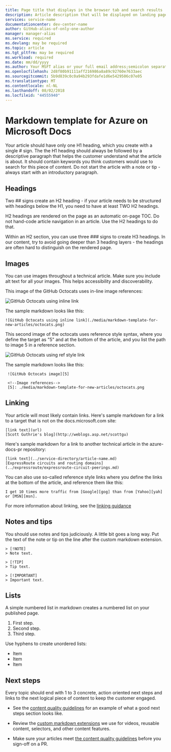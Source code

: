 ```yaml
---
title: Page title that displays in the browser tab and search results | Microsoft Docs
description: Article description that will be displayed on landing pages and in most search results
services: service-name
documentationcenter: dev-center-name
author: GitHub-alias-of-only-one-author
manager: manager-alias
ms.service: required
ms.devlang: may be required
ms.topic: article
ms.tgt_pltfrm: may be required
ms.workload: required
ms.date: mm/dd/yyyy
ms.author: Your MSFT alias or your full email address;semicolon separates two or more aliases
ms.openlocfilehash: 2d8f80b91111aff216986a8a89c92760e7633aec
ms.sourcegitcommit: 5b9d839c0c0a94b293fdafe1d6e5429506c07e05
ms.translationtype: MT
ms.contentlocale: nl-NL
ms.lasthandoff: 08/02/2018
ms.locfileid: "44555940"
---
```

# <a name="markdown-template-for-azure-on-microsoft-docs"></a>Markdown template for Azure on Microsoft Docs

Your article should have only one H1 heading, which you create with a single # sign. The the H1 heading should always be followed by a descriptive paragraph that helps the customer understand what the article is about. It should contain keywords you think customers would use to search for this piece of content. Do not start the article with a note or tip - always start with an introductory paragraph.

## <a name="headings"></a>Headings 

Two ## signs create an H2 heading - if your article needs to be structured with headings below the H1, you need to have at least TWO H2 headings.

H2 headings are rendered on the page as an automatic on-page TOC. Do not hand-code article navigation in an article. Use the H2 headings to do that.

Within an H2 section, you can use three ### signs to create H3 headings. In our content, try to avoid going deeper than 3 heading layers - the headings are often hard to distinguish on the rendered page. 

## <a name="images"></a>Images
You can use images throughout a technical article. Make sure you include alt text for all your images. This helps accessibility and discoverability.

This image of the GitHub Octocats uses in-line image references:

 ![GitHub Octocats using inline link](./media/markdown-template-for-new-articles/octocats.png)

The sample markdown looks like this:
```
![GitHub Octocats using inline link](./media/markdown-template-for-new-articles/octocats.png)
```

This second image of the octocats uses reference style syntax, where you define the target as "5" and at the bottom of the article, and you list the path to image 5 in a reference section.

 ![GitHub Octocats using ref style link][5]

 The sample markdown looks like this:
 ```
  ![GitHub Octocats image][5]

  <!--Image references-->
  [5]: ./media/markdown-template-for-new-articles/octocats.png
 ``` 

## <a name="linking"></a>Linking
Your article will most likely contain links. Here's sample markdown for a link to a target that is not on the docs.microsoft.com site:

    [link text](url)
    [Scott Guthrie's blog](http://weblogs.asp.net/scottgu)

Here's sample markdown for a link to another technical article in the azure-docs-pr repository:

    [link text](../service-directory/article-name.md)
    [ExpressRoute circuits and routing domains](../expressroute/expressroute-circuit-peerings.md)

You can also use so-called reference style links where you define the links at the bottom of the article, and reference them like this:

    I get 10 times more traffic from [Google][gog] than from [Yahoo][yah] or [MSN][msn].

For more information about linking, see the [linking guidance](../contributor-guide/create-links-markdown.md)

## <a name="notes-and-tips"></a>Notes and tips
You should use notes and tips judiciously. A little bit goes a long way. Put the text of the note or tip on the line after the custom markdown extension.

```
> [!NOTE]
> Note text.

> [!TIP]
> Tip text.

> [!IMPORTANT]
> Important text.
```

## <a name="lists"></a>Lists

A simple numbered list in markdown creates a numbered list on your published page.

1. First step.
2. Second step.
3. Third step.

Use hyphens to create unordered lists:

- Item
- Item
- Item


## <a name="next-steps"></a>Next steps
Every topic should end with 1 to 3 concrete, action oriented next steps and links to the next logical piece of content to keep the customer engaged. 

- See the [content quality guidelines](../contributor-guide/contributor-guide-pr-criteria.md#non-blocking-content-quality-items) for an example of what a good next steps section looks like. 

- Review the [custom markdown extensions](../contributor-guide/custom-markdown-extensions.md) we use for videos, reusable content, selectors, and other content features.

- Make sure your articles meet [the content quality guidelines](../contributor-guide/contributor-guide-pr-criteria.md) before you sign-off on a PR. 


<!--Image references-->
[5]: ./media/markdown-template-for-new-articles/octocats.png

<!--Reference style links - using these makes the source content way more readable than using inline links-->
[gog]: http://google.com/        
[yah]: http://search.yahoo.com/  
[msn]: http://search.msn.com/    

